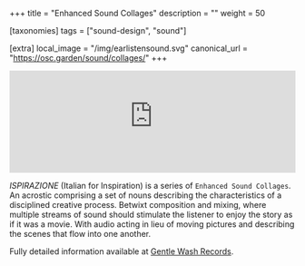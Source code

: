 +++
title = "Enhanced Sound Collages"
description = ""
weight = 50

[taxonomies]
tags = ["sound-design", "sound"]

[extra]
local_image = "/img/earlistensound.svg"
canonical_url = "https://osc.garden/sound/collages/"
+++

<iframe
  width="100%"
  height="180"
  src="https://player-widget.mixcloud.com/widget/iframe/?hide_cover=1&light=1&feed=%2Fgentlewash%2Fplaylists%2Fispirazione%2F"
  frameborder="0" >
</iframe>

*ISPIRAZIONE* (Italian for Inspiration) is a series of `Enhanced Sound
Collages`. An acrostic comprising a set of nouns describing the characteristics
of a disciplined creative process. Betwixt composition and mixing, where
multiple streams of sound should stimulate the listener to enjoy the story as
if it was a movie. With audio acting in lieu of moving pictures and describing
the scenes that flow into one another.

Fully detailed information available at [Gentle Wash
Records](https://gentlewashrecords.com/posts/esc01-ispirazione).
